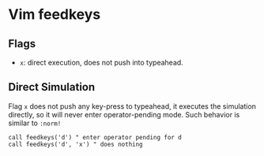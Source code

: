 # Vim feedkeys

## Flags

- `x`: direct execution, does not push into typeahead.

## Direct Simulation

Flag `x` does not push any key-press to typeahead, it executes the simulation directly, so it will never enter operator-pending mode.
Such behavior is similar to `:norm!`

```vim
call feedkeys('d') " enter operator pending for d
call feedkeys('d', 'x') " does nothing
```
